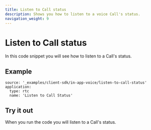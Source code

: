 ```yaml
---
title: Listen to Call status
description: Shows you how to listen to a voice Call's status.
navigation_weight: 9
---
```


# Listen to Call status

In this code snippet you will see how to listen to a Call's status.

## Example

```code_snippets
source: '_examples/client-sdk/in-app-voice/listen-to-call-status'
application:
  type: rtc
  name: 'Listen to Call Status'
```

## Try it out

When you run the code you will listen to a Call's status.